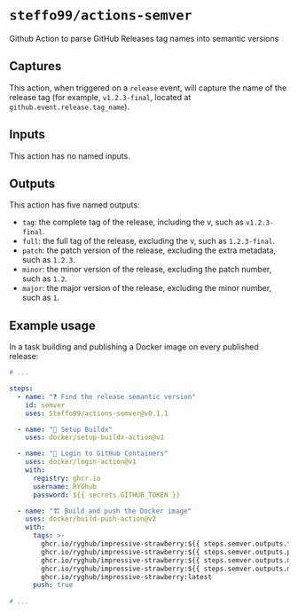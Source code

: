 # `steffo99/actions-semver`

Github Action to parse GitHub Releases tag names into semantic versions

## Captures

This action, when triggered on a `release` event, will capture the name of the release tag (for example, `v1.2.3-final`, located at `github.event.release.tag_name`).

## Inputs

This action has no named inputs.

## Outputs

This action has five named outputs:

- `tag`: the complete tag of the release, including the v, such as `v1.2.3-final`.
- `full`: the full tag of the release, excluding the v, such as `1.2.3-final`.
- `patch`: the patch version of the release, excluding the extra metadata, such as `1.2.3`.
- `minor`: the minor version of the release, excluding the patch number, such as `1.2`.
- `major`: the major version of the release, excluding the minor number, such as `1`.

## Example usage

In a task building and publishing a Docker image on every published release:

```yaml
# ...

steps:
  - name: "❓ Find the release semantic version"
    id: semver
    uses: Steffo99/actions-semver@v0.1.1

  - name: "🔨 Setup Buildx"
    uses: docker/setup-buildx-action@v1

  - name: "🔑 Login to GitHub Containers"
    uses: docker/login-action@v1
    with:
      registry: ghcr.io
      username: RYGhub
      password: ${{ secrets.GITHUB_TOKEN }}

  - name: "🏗 Build and push the Docker image"
    uses: docker/build-push-action@v2
    with:
      tags: >-
        ghcr.io/ryghub/impressive-strawberry:${{ steps.semver.outputs.full }},
        ghcr.io/ryghub/impressive-strawberry:${{ steps.semver.outputs.patch }},
        ghcr.io/ryghub/impressive-strawberry:${{ steps.semver.outputs.minor }},
        ghcr.io/ryghub/impressive-strawberry:${{ steps.semver.outputs.major }},
        ghcr.io/ryghub/impressive-strawberry:latest
      push: true
    
# ...
```
